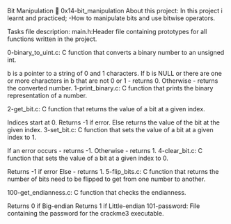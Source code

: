 Bit Manipulation 📃 0x14-bit_manipulation
About this project:
In this project i learnt and practiced; -How to manipulate bits and use bitwise operators.

Tasks file description:
main.h:Header file containing prototypes for all functions written in the project.

0-binary_to_uint.c: C function that converts a binary number to an unsigned int.

b is a pointer to a string of 0 and 1 characters.
If b is NULL or there are one or more characters in b that are not 0 or 1 - returns 0.
Otherwise - returns the converted number.
1-print_binary.c: C function that prints the binary representation of a number.

2-get_bit.c: C function that returns the value of a bit at a given index.

Indices start at 0.
Returns -1 if error.
Else returns the value of the bit at the given index.
3-set_bit.c: C function that sets the value of a bit at a given index to 1.

If an error occurs - returns -1.
Otherwise - returns 1.
4-clear_bit.c: C function that sets the value of a bit at a given index to 0.

Returns -1 if error
Else - returns 1.
5-flip_bits.c: C function that returns the number of bits need to be flipped to get from one number to another.

100-get_endianness.c: C function that checks the endianness.

Returns 0 if Big-endian
Returns 1 if Little-endian
101-password: File containing the password for the crackme3 executable.

